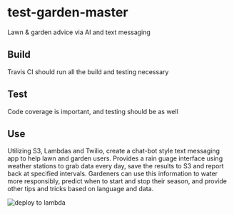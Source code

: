 # test-garden-master
Lawn &amp; garden advice via AI and text messaging

## Build
Travis CI should run all the build and testing necessary

## Test
Code coverage is important, and testing should be as well

## Use
Utilizing S3, Lambdas and Twilio, create a chat-bot style text messaging app to help lawn and garden users.
Provides a rain guage interface using weather stations to grab data every day, save the results to S3 and report back at specified intervals. Gardeners can use this information to water more responsibly, predict when to start and stop their season, and provide other tips and tricks based on language and data.

![deploy to lambda](https://github.com/shawnstrickland/test-garden-master/workflows/deploy%20to%20lambda/badge.svg)

